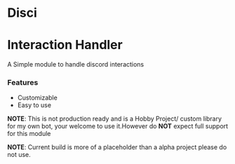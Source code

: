 # Disci


# Interaction Handler

A Simple module to handle discord interactions

### Features 
* Customizable
* Easy to use

**NOTE**: This is not production ready and is a Hobby Project/ custom library for my own bot, your welcome to use it.However do **NOT** expect full support for this module 

**NOTE**: Current build is more of a placeholder than a alpha project please do not use.